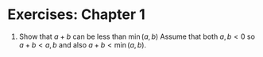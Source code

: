 # Exercises: Chapter 1
1. Show that $a+b$ can be less than $\min(a,b)$
    Assume that both $a,b<0$ so $a+b < a,b$ and also $a+b<\min(a,b)$.

